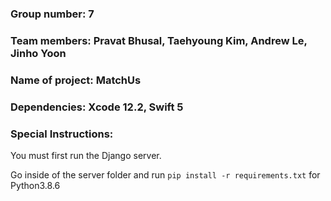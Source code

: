 ### Group number: 7
### Team members: Pravat Bhusal, Taehyoung Kim, Andrew Le, Jinho Yoon
### Name of project: MatchUs
### Dependencies: Xcode 12.2, Swift 5

### Special Instructions:
You must first run the Django server.

Go inside of the server folder and run ```pip install -r requirements.txt``` for Python3.8.6
